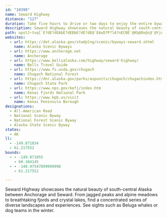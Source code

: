 ```yaml
---
id: "10390"
name: Seward Highway
distance: "127"
duration: Take five hours to drive or two days to enjoy the entire byway.
description: Seward Highway showcases the natural beauty of south-central Alaska between Anchorage and Seward. From jagged peaks and alpine meadows to breathtaking fjords and crystal lakes, find a concentrated series of diverse landscapes and experiences. See sights such as Beluga whales or dog teams in the winter.
path: upstJ~tvq[`E?dE?dEAbE?dEBbE?dE?dE@`EAxD?P?lA?nECNE`@Kb@Ox@c@`@YjAcAbB_BjEeEj@a@h@[XOZM\G\Cn@AdA?jA@|CCnA?xFB|F?xF?xF?rE?`D?lC@fBAl@?j@Cb@Cb@E`@G^In@Un@QhAm@hAs@f@_@h@c@d@g@rA}Ar@y@nA{AZ]zIkK|@cAb@c@~@y@j@e@n@c@t@a@j@Yl@WzAg@rQaETGbTcF~JcCdJuBfSqEbCi@dASvDc@~@I\A~HI|BBhN?hMg@n[oCvDMnD@lBFxMlAlHn@hAHVBnCPhBHtELt@?`F?|BCpBAX@hCFvC?tG?|AAnB?zEAxL?~G?|N@dJBfABz@?~AAhSIdEAhDCrFE`DC`A@^?|D?hCBrABvCBzC?bFGpCK~@KdDc@bCe@xBk@x@W|@[z@]l@WlBy@`CoA|@i@hBcAZSzC}Bj@e@h@g@dCcCpFqFTYxAcBvFqGvFoGrD_EpFaGrFiGdDqDvFoG~CgD`E{Dh@c@nFsEfAaA`GgFhFqEPOZY`Au@ROj@[t@a@XMZKt@Sp@M~@KxDGnFI`BEnFQtAIjAS~@W|@[~@_@|@e@lAw@dFkDh@[rAq@h@Wf@QlBo@zCw@xBi@bFcAzDu@xDqA~EcB\UVIlFmBhKuDhDmBpDiC|CkCbCiCtDqEpDyFhDoGbAwBbD{Hbi@avA~CeHzCgF|HgJvQ_SfFkGlFuFzK_KdC}A|Aq@bBaArAeA|F}HrFcIbTu[hD{CdG{B|Aw@jBaBxAyBlIyP|@sB~@wCXsA~@{FzEo\dAcFfAwDdB_ErEcIx@_BbAaDn@iC|@wErLsp@p@{Ct@kClBmErB_DnCsB|DsBbBeAx@s@d@o@nAwBjGsN|Tu_@dAgC|@mC~GiWx@mDb@qDfBwX~Ckj@v@yHtDe\bAsUTqC^kCjDwNt@_E~BaQfAoJxFkd@fAyEh@yA~@aBt@eAxDeD`AgAtA}BpAgDt@kC`@sBr@aF\wE~Ck_Ab@uKb@cGfAsL|@eHhBqKl@yFVwD`A{WlBin@TaD~@cFtBcGpEcJt@uCl@aDb@iDNuCDkFMcDq@aLSmHH_G^oEh@gDzI_Z~CsJr@_CbCwGfIsQhBaFxPui@jMyc@fAyCzBcDjFgFnC{C|@mBp@_Cx@kEZ{CPcGCgTB_CTgF\cEnB}KvF{^h@{EPuDFgDYi[]kLQsDm@{GwFkd@WgFWmLK}VDkNrDkf@hAmi@?eM_@gMOqIDcIr@qf@DyHE}DSiEu@sGiAeFgHoXeEqO{BkMo@gHSwHEgHN_Gp@aL|Cmo@l@eTx@iUx@}J~@sHnBaNjCyMjH}VbK{_@|DyLxAmD~@gB`EyFbLcM|AeCvBqFz@wCl@kChAkGbAyMxAq`@n@gLdAgNrBgSt@yFhAgHfAmFxCwKbOqe@lH}TnWyy@|O}^~FwLhL_ThCwG|AuGzJoh@xA{Ij@gHx@mPb@iGhEs^zFwe@jBaPlB{OnBqPbBkNbAmI|B_RlDsNhB_FbB}CxAcChBiBzLmF`BuA|GwIhR{WrE}FhHoGhJ_MlEcQhBmLd@}Ld@ax@{@e]yL{gA}LezAy@cYc@yi@gDuj@_GazAMwcAe@qs@cBcj@cFm}@wCo{A_@aJ{JieA_Se~BIyBCaHLyFh@yIpIyg@|DsTpJak@jMct@dB}HfBuGbA}CdBoEbByDbB{ChVa`@vUo^|Si]`AmB`CgF~@kClVeq@jAoDx@uCp@}Cd@}D~Ec~@lBwVlAuMxOs|AhAiKhByInBgG~^y~@|DmJxBoEfF{IrG{ItJ_Mp]me@zJiMtBuC|CmFr@wA|AsDbD_KlHuVvHeVlN{YhE}HrDyErDgDdCeB~YkOdBiApD{CrFmF|x@uz@|FwInBsDvDyIfUkn@bpAciDhKoShIiOvBuCbCeCdDoCpAy@~CkAho@yOhUqGrm@}N`Es@lBBtAb@|@bANr@nBlDfBdG^pCj@nGLtEg@hg@UhQWrHeA|Lk@pE_BxI}@rDoCfJsQ`k@kbAv}CsB|FmCpGgJhSub@t}@CjAJjEGnAsQ|^cBxDoA~Di@fC_@jCY|CUrFCnABpEHtCTxDhAxHbFvPrC~JvGfTxObf@bGxT`FjPnGlUzJna@fAbGd@|ClClShAbHrAxGxB`J|BjIhE`NrBtI~]xsBvL~q@pE`YrT~zAj@dDr@dCrAjEfFzMjDhKjEpPlD|N~AlF~AfEnMrWhAhC~]hz@|DjKt@|BdB`GrL`c@dA`DtArD`CbEhCfDfUhO~BpCxA~B~@bCxKb]dEtIfg@vp@j[dZzs@hn@lStQfHfFxEkCzGxBlAVlFfD|BrB~CnElBtDnEvHvVjd@vL|VzCdErKhKjj@zf@`JxJhQxO|D~CxRtR|ClD|DrFxQ~WpBzDpBrFpBnIp@hEn@`Fd@jGVdHJnH[bnBIvMO~IYhJiOp`Dk@pJsAfPsCpV}B|PmAnGgApEwBrHcC`Hwh@dkA_DjG}DvFqSdV{AdCmCjGcBtGqKxg@sAdFoBjEyArBkI`H}CxBsGfHmBlDsBfEsUbj@iB`DmA~@kADiAdAiAxCcAtDo@zCOrBOrJc@tC_AnBsAbAoAdCcAvCiAhAsB`AiAzA_AvA}Av@mADcBeAkBcByBe@cC?mSbE}DvAmBrB_BjEqK|a@_@`CEv@G|GKbA_@vAgEbKoAhEM~@A~DJ~Br@hEXjCEzBSfBm@pA_A|@yAdAk@~@m@fBu@tEO|A?pAHrBn@|FNlB?~@M~@[pAo@~@wA`@{@KyBgB}@K_@@]Xa@n@Y|@UfAMjBBbBJvATnAv@fCjIbOnA`BdAjApFrDfF~DbJpLpCPbD_@hCF`HpFzHvIfIdKtMhRvHtPrGhLjGfJ|F`IbDtClBn@hDrBfAdBbB`F`AnF|AzGxD`F`FbExE`DhEtC`CvAx@PfALfA?xAIrAe@hAaB~R_VhMgQvFeBnOiB`GiAbIEhYnCnn@hHnTrCfO|AnEl@lDdA|BjAbEtCpk@fh@~AtA~AbAdCb@~B?bEkArHoEpB{@~B[rBJxBh@|DnCpaAtt@jEnCrEfBlDz@dDf@n_@hAlCCnCg@pCwAfLqJbBw@bCw@bCKrDf@`NfD`f@`MlGtBpFzBrInE`DrBfHhF|HzGdq@di@n^xXfJjHpHpGrBnCjB|ChJdR|H|MtK`Q|\zh@f\`d@vQhQbh@jc@t_@~XtNzEbVpHjPzJxL`JrCdDxD`H|BnFnGnK~h@bj@|n@ds@rQlZzHfNdF|Gvd@xWv{@zd@|EzBjJ~IvCfDrEdFz@n@fBz@`AJjADhAKbCu@p@g@jAoAzAyBXo@j@iAb@gAt@aBbB{Df@oAvAwDFSd@qAlAkDxAmEh@uBlCqK`@sAz@aCn@yAnA}CpEmKx@{Ad@y@rAqBlDuEp@y@fAeBh@_AbAiBrAkC`DiG`B}CNWbBcDjFcK|ByE`A{AtAcDnCmGh@qAx@aC`@iBTiAXiCFwAF{@HkEDyDL_PBwC@s@H{@JcKXaJPgBReBBUTsBxCgQ`AiFzBoLFg@pC_NbCsLdBsJ`DcQxAwHf@kCbAyFpA{GbB}J~AsJHi@`AsExEsRxFoe@dt@ijDdR}uAhNym@dSkiBhPor@rK}ZvAui@dFu`@z@_AnF}w@PmFHyK?eQMwE_@kDsA}H[oFEmBDeCXcGD{C?eBOsEYaDmBsJuBaJsC_KcDgJ_BcGi@mDWqCEqAIcELgPJ_CT_Db@eD|@kD~@kC~AoC~@eAx@m@pBy@hEg@fWgBbD?rETnMnAfG`@bFIvj@wCzLDhNlBnCDxAOzJeC|BQlGVtB?zEc@lI_DtB]`B?jHp@zB@fCWzGcBtCe@nAEnFl@bCDv@EfCqAvCeAbBI~B\|VpJrE`BlAVfCJv@EdDo@`D?rZvEdQbC`MtBbDT|AO|Cm@tDi@lB?lAHbL|AfBJxC]pXwFhC[pYeB`JMjNv@dHfB~TxDlDT`HPnD[hJqAnCeAlCuAnAmA~AkBbAqBtCoEpCaEjEoHj@mAbKiP`B_DpHiLhCkDvFcGlEiDhEqCpXePhFqCvAWxBCbDh@rD^rS?|V{CpMsBzJrBvC\rBEbC]rBeBzBmCt@uAvB_Gx@iCvAaCdAyAnAkArEqAfFm@pCAbFDvXtDbGlBlDbCfIjGdItE|CpA~BzAbCdAvB\jBo@rBsBlA_CxC_EbG_NfCz@`CY|CEtC[|CcBrFcCzLiA`IgApGqClGuDpIgA|InBdIlGlCpEzA`DpA`EdDfQlAfHnAvGhAtElBlFjBrB`D~BtZxHhBl@jOmNxNr@vYdGdOzLpSuFdWi[dRxBlUkV`Fr@hFJxAQbCu@vDmBdCeCjZga@bBmBxBoA|TqEnSeCfEKjDP~C~@xC~BhOxJhFhArB?zJs@xBJjBl@fBtAjExDxAh@tBHnB}@vG_KjDuErAwAhBuAbBo@bAKzAClBb@~Av@bBxBhAlB|Upf@x@hA~@dAdAt@|Ar@|Cd@lIt@fTnAjLlA|BjAj@p@bA|Ar@tA`AdCdGlTxBrGlBfE`NpRvGxH|BnAjBl@fBVrADz\E|IN`Fn@xBr@xE~@vBHdH@vIx@hCAjKqA~G?vCPlEdA|QfHvD\nA?vHWnEErAJfBx@lFbFnAl@|Af@~AHvEC`Nl@fJK|@g@tBm@pAWzAOzGZhCVpZpAlFj@|Ab@z@`@bAl@zBlBvCjEhJjPxAtB|ClFhEzGxf@z~@`Yni@hBxCd@p@vArAxBlAvGbBvXlFpIjCzItIhBtChDtEn@vAvGtQjGnUz@hCjDrGzBnG`CpBjD~A|Ab@|F~A`ClAtBlAlCxBpBpBfAfAjA`ArAr@h@Tj@Lj@HRBnAHZAr@GJCBBJ?j@IRGd@OjAk@T]lAm@\UpFmDxE{CdDmBpFwDjBw@bAUfBElA@TXbBt@jAx@tApAt@z@\T~ChD~DjEdDvDjEnF`EzElBxBlFjG`G~GdCpCbFxF~EpFpDjExJfLJL|EfGPRxFrGfF|FhCtCdEvElA`B`CdCdBrAbDxBjFvBbGtAjBJ|FX`DLdEPbFRpH@dEBbEAdE@rDBPPlCGTIdEApB?bG@dC?
websites:
  - url: https://dot.alaska.gov/stwdplng/scenic/byways-seward.shtml
    name: Alaska Scenic Byways
  - url: https://www.anchorage.net
    name: Anchorage
  - url: https://www.bellsalaska.com/highway/seward-highway/
    name: Bells Travel Guide
  - url: https://www.fs.usda.gov/chugach
    name: Chugach National Forest
  - url: https://dnr.alaska.gov/parks/aspunits/chugach/chugachindex.htm
    name: Chugach State Park
  - url: https://www.nps.gov/kefj/index.htm
    name: Kenai Fjords National Park
  - url: https://www.kpb.us/visit
    name: Kenai Peninsula Borough
designations:
  - All-American Road
  - National Scenic Byway
  - National Forest Scenic Byway
  - Alaska State Scenic Byway
states:
  - AK
ll:
  - -149.871034
  - 61.217552
bounds:
  - - -149.871055
    - 60.104145
  - - -148.97547899999998
    - 61.217552

---
```


Seward Highway showcases the natural beauty of south-central Alaska between Anchorage and Seward. From jagged peaks and alpine meadows to breathtaking fjords and crystal lakes, find a concentrated series of diverse landscapes and experiences. See sights such as Beluga whales or dog teams in the winter.

